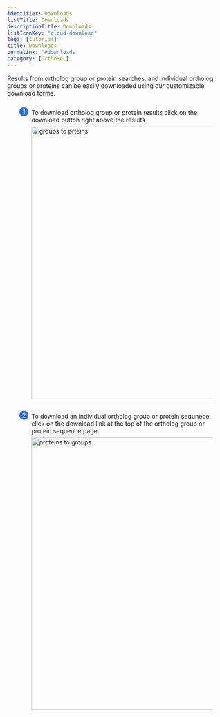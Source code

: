 ```yaml
---
identifier: Downloads
listTitle: Downloads
descriptionTitle: Downloads
listIconKey: "cloud-download"
tags: [tutorial]
title: Downloads
permalink: '#downloads'
category: [OrthoMCL]
---
```

<style>
  .search-strategies-feature {
    margin: auto;
  }
  .search-strategies-feature--panels {
    display: flex;
    flex-wrap: wrap;
    align-items: flex-start;
    counter-reset: panel;
  }
  .search-strategies-feature--panels > * {
    overflow: hidden;
    margin: 0 2em;
  }
  .search-strategies-feature--panels > * > div {
    margin-top: 1em;
    margin-left: 2em;
    position: relative;
  }
  .search-strategies-feature--panels > * img {
    margin-left: 2em;
  }
  .search-strategies-feature--panels > * > div:before {
    counter-increment: panel;
    content: counter(panel);
    background: #3171d8;
    border-radius: 1em;
    height: 1.5em;
    width: 1.5em;
    display: inline-flex;
    justify-content: center;
    align-items: center;
    margin-right: .5em;
    color: white;
    position: absolute;
    left: -2em;
    top: -0.25em;
  }
   #topright {
     text-align: right;
  }
</style>

<div class="search-strategies-feature">
  <p>Results from ortholog group or protein searches, and individual ortholog groups or proteins can be easily downloaded using our customizable download forms. </p>
  <div class="search-strategies-feature--panels">
    <div>
      <div>To download ortholog group or protein results click on the download button right above the results</div>
      <img style="width: 45em; margin-top: .5em; margin-left: 2em;" src="{{ "/assets/images/resources_tools/orthodownload1.png" | absolute_url }}" alt="groups to prteins"/><br/><br/>
    </div>
    <div>
      <div>To download an individual ortholog group or protein sequnece, click on the download link at the top of the ortholog group or protein sequence page.  </div>
      <img style="width: 45em; margin-top: .5em; margin-left: 2em;" src="{{ "/assets/images/resources_tools/orthodownload2.png" | absolute_url }}" alt="proteins to groups"/><br/><br/>
    </div>